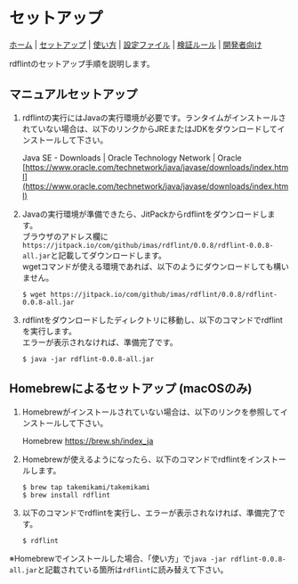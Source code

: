 # セットアップ

[ホーム](index.md) |
[セットアップ](setup.md) |
[使い方](usage.md) |
[設定ファイル](config.md) |
[検証ルール](rules.md) |
[開発者向け](developer.md)

rdflintのセットアップ手順を説明します。

## マニュアルセットアップ

1. rdflintの実行にはJavaの実行環境が必要です。ランタイムがインストールされていない場合は、以下のリンクからJREまたはJDKをダウンロードしてインストールして下さい。

   Java SE - Downloads | Oracle Technology Network | Oracle  
   [https://www.oracle.com/technetwork/java/javase/downloads/index.html](https://www.oracle.com/technetwork/java/javase/downloads/index.html)

2. Javaの実行環境が準備できたら、JitPackからrdflintをダウンロードします。  
  ブラウザのアドレス欄に``https://jitpack.io/com/github/imas/rdflint/0.0.8/rdflint-0.0.8-all.jar``と記載してダウンロードします。  
  wgetコマンドが使える環境であれば、以下のようにダウンロードしても構いません。

   ```
   $ wget https://jitpack.io/com/github/imas/rdflint/0.0.8/rdflint-0.0.8-all.jar
   ```

3. rdflintをダウンロードしたディレクトリに移動し、以下のコマンドでrdflintを実行します。  
   エラーが表示されなければ、準備完了です。

   ```
   $ java -jar rdflint-0.0.8-all.jar
   ```

## Homebrewによるセットアップ (macOSのみ)

1. Homebrewがインストールされていない場合は、以下のリンクを参照してインストールして下さい。

   Homebrew
   https://brew.sh/index_ja

2. Homebrewが使えるようになったら、以下のコマンドでrdflintをインストールします。

   ```
   $ brew tap takemikami/takemikami
   $ brew install rdflint
   ```

3. 以下のコマンドでrdflintを実行し、エラーが表示されなければ、準備完了です。

   ```
   $ rdflint
   ```

※Homebrewでインストールした場合、「使い方」で``java -jar rdflint-0.0.8-all.jar``と記載されている箇所は``rdflint``に読み替えて下さい。
